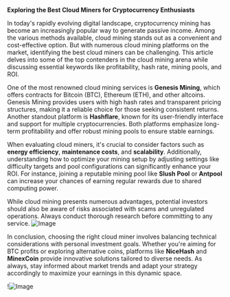**Exploring the Best Cloud Miners for Cryptocurrency Enthusiasts**

In today's rapidly evolving digital landscape, cryptocurrency mining has become an increasingly popular way to generate passive income. Among the various methods available, cloud mining stands out as a convenient and cost-effective option. But with numerous cloud mining platforms on the market, identifying the best cloud miners can be challenging. This article delves into some of the top contenders in the cloud mining arena while discussing essential keywords like profitability, hash rate, mining pools, and ROI.

One of the most renowned cloud mining services is **Genesis Mining**, which offers contracts for Bitcoin (BTC), Ethereum (ETH), and other altcoins. Genesis Mining provides users with high hash rates and transparent pricing structures, making it a reliable choice for those seeking consistent returns. Another standout platform is **Hashflare**, known for its user-friendly interface and support for multiple cryptocurrencies. Both platforms emphasize long-term profitability and offer robust mining pools to ensure stable earnings.

When evaluating cloud miners, it's crucial to consider factors such as **energy efficiency**, **maintenance costs**, and **scalability**. Additionally, understanding how to optimize your mining setup by adjusting settings like difficulty targets and pool configurations can significantly enhance your ROI. For instance, joining a reputable mining pool like **Slush Pool** or **Antpool** can increase your chances of earning regular rewards due to shared computing power.

While cloud mining presents numerous advantages, potential investors should also be aware of risks associated with scams and unregulated operations. Always conduct thorough research before committing to any service. ![Image](https://github.com/user-attachments/assets/590b50a7-4459-4e76-8a31-559aed223621)

In conclusion, choosing the right cloud miner involves balancing technical considerations with personal investment goals. Whether you're aiming for BTC profits or exploring alternative coins, platforms like **NiceHash** and **MinexCoin** provide innovative solutions tailored to diverse needs. As always, stay informed about market trends and adapt your strategy accordingly to maximize your earnings in this dynamic space.

!![Image](https://github.com/user-attachments/assets/590b50a7-4459-4e76-8a31-559aed223621)